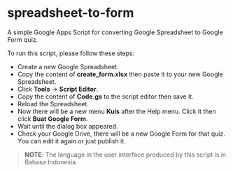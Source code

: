 # spreadsheet-to-form

A simple Google Apps Script for converting Google Spreadsheet to Google Form quiz.

To run this script, please follow these steps:

* Create a new Google Spreadsheet.
* Copy the content of **create_form.xlsx** then paste it to your new Google Spreadsheet.
* Click **Tools** -> **Script Editor**.
* Copy the content of **Code.gs** to the script editor then save it.
* Reload the Spreadsheet.
* Now there will be a new menu **Kuis** after the Help menu. Click it then click **Buat Google Form**.
* Wait until the dialog box appeared.
* Check your Google Drive, there will be a new Google Form for that quiz. You can edit it again or just publish it.

> **NOTE**: The language in the user interface produced by this script is in Bahasa Indonesia.

